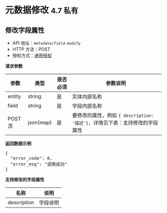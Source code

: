 # 元数据修改 <small>4.7 私有</small>

## 修改字段属性

- API 地址：`metadata/field-modify`
- HTTP 方法：POST
- 授权方式：[通用授权](auth-intro.html)

**请求参数**
<table>
<thead>
	<tr>
		<th>参数</th>
		<th>类型</th>
		<th>是否必须</th>
		<th>参数说明</th>
	</tr>
</thead>
<tbody>
  <tr>
		<td>entity</td>
		<td>string</td>
		<td>是</td>
		<td>实体内部名称</td>
	</tr>
	<tr>
		<td>field</td>
		<td>string</td>
		<td>是</td>
		<td>字段内部名称</td>
	</tr>
	<tr>
		<td>POST流</td>
		<td>json(map)</td>
		<td>是</td>
		<td>要修改的属性，例如 <code>{ description: '描述'}</code>，详情见下表：支持修改的字段属性</td>
	</tr>
</tbody>
</table>

**返回数据示例**

<pre>
{
  "error_code": 0,
  "error_msg": "调用成功"
}
</pre>

**支持修改的字段属性**
<table>
<thead>
	<tr>
		<th>名称</th>
		<th>说明</th>
	</tr>
</thead>
<tbody>
  <tr>
		<td>description</td>
		<td>字段说明</td>
	</tr>
</tbody>
</table>